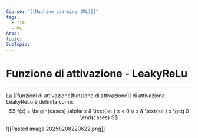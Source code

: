 ```yaml
---
Course: "[[Machine Learning (ML)]]"
tags:
  - IIA
  - ML
Area: 
topic: 
SubTopic:
---
```

# Funzione di attivazione - LeakyReLu
---
La [[funzioni di attivazione|funzione di attivazione]] di attivazione LeakyReLu è definita come:
$$
f(x) =
\begin{cases} 
\alpha x & \text{se } x < 0 \\
x & \text{se } x \geq 0
\end{cases}
$$

![[Pasted image 20250208220622.png]]
